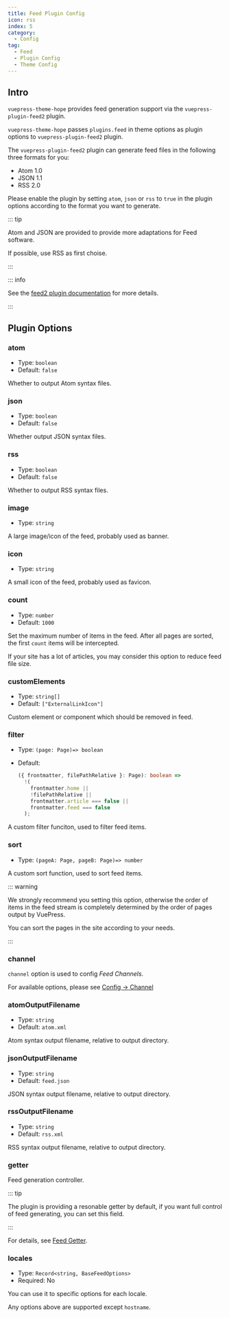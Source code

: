 ```yaml
---
title: Feed Plugin Config
icon: rss
index: 5
category:
  - Config
tag:
  - Feed
  - Plugin Config
  - Theme Config
---
```


## Intro <Badge text="enabled by default" />

`vuepress-theme-hope` provides feed generation support via the `vuepress-plugin-feed2` plugin.

`vuepress-theme-hope` passes `plugins.feed` in theme options as plugin options to `vuepress-plugin-feed2` plugin.

The `vuepress-plugin-feed2` plugin can generate feed files in the following three formats for you:

- Atom 1.0
- JSON 1.1
- RSS 2.0

Please enable the plugin by setting `atom`, `json` or `rss` to `true` in the plugin options according to the format you want to generate.

::: tip

Atom and JSON are provided to provide more adaptations for Feed software.

If possible, use RSS as first choise.

:::

::: info

See the [feed2 plugin documentation][feed-config] for more details.

:::

## Plugin Options

### atom

- Type: `boolean`
- Default: `false`

Whether to output Atom syntax files.

### json

- Type: `boolean`
- Default: `false`

Whether output JSON syntax files.

### rss

- Type: `boolean`
- Default: `false`

Whether to output RSS syntax files.

### image

- Type: `string`

A large image/icon of the feed, probably used as banner.

### icon

- Type: `string`

A small icon of the feed, probably used as favicon.

### count

- Type: `number`
- Default: `1000`

Set the maximum number of items in the feed. After all pages are sorted, the first `count` items will be intercepted.

If your site has a lot of articles, you may consider this option to reduce feed file size.

### customElements

- Type: `string[]`
- Default: `["ExternalLinkIcon"]`

Custom element or component which should be removed in feed.

### filter

- Type: `(page: Page)=> boolean`
- Default:

  ```ts
  ({ frontmatter, filePathRelative }: Page): boolean =>
    !(
      frontmatter.home ||
      !filePathRelative ||
      frontmatter.article === false ||
      frontmatter.feed === false
    );
  ```

A custom filter funciton, used to filter feed items.

### sort

- Type: `(pageA: Page, pageB: Page)=> number`

A custom sort function, used to sort feed items.

::: warning

We strongly recommend you setting this option, otherwise the order of items in the feed stream is completely determined by the order of pages output by VuePress.

You can sort the pages in the site according to your needs.

:::

### channel

`channel` option is used to config _Feed Channels_.

For available options, please see [Config → Channel][feed-config-channel]

### atomOutputFilename

- Type: `string`
- Default: `atom.xml`

Atom syntax output filename, relative to output directory.

### jsonOutputFilename

- Type: `string`
- Default: `feed.json`

JSON syntax output filename, relative to output directory.

### rssOutputFilename

- Type: `string`
- Default: `rss.xml`

RSS syntax output filename, relative to output directory.

### getter

Feed generation controller.

::: tip

The plugin is providing a resonable getter by default, if you want full control of feed generating, you can set this field.

:::

For details, see [Feed Getter][feed-config-getter].

### locales

- Type: `Record<string, BaseFeedOptions>`
- Required: No

You can use it to specific options for each locale.

Any options above are supported except `hostname`.

[feed-config]: https://vuepress-theme-hope.github.io/v2/feed/config/
[feed-config-channel]: https://vuepress-theme-hope.github.io/v2/feed/config/channel.html
[feed-config-getter]: https://vuepress-theme-hope.github.io/v2/feed/config/getter.html
